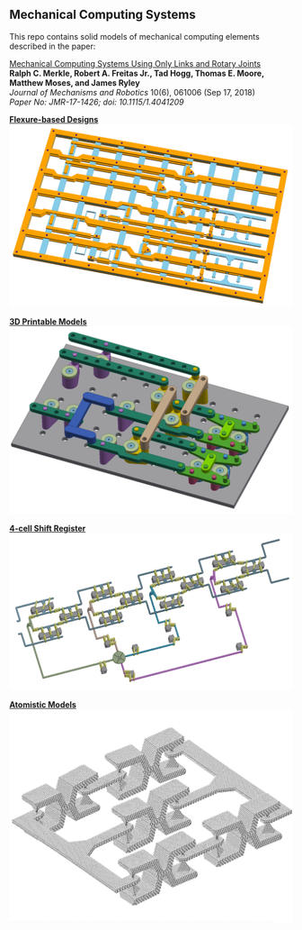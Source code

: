 ## Mechanical Computing Systems

This repo contains solid models of mechanical computing elements described in the paper:

[Mechanical Computing Systems Using Only Links and Rotary Joints](http://mechanismsrobotics.asmedigitalcollection.asme.org/article.aspx?articleid=2697887) <br>
**Ralph C. Merkle, Robert A. Freitas Jr., Tad Hogg, Thomas E. Moore, Matthew Moses, and James Ryley**<br>
*Journal of Mechanisms and Robotics* 10(6), 061006 (Sep 17, 2018) <br>
*Paper No: JMR-17-1426; doi: 10.1115/1.4041209* 


[**Flexure-based Designs**](/flexures)
![alt text](flexures/SB_flexure_All_Layers_Plus_Rivets.png)


[**3D Printable Models**](/CAD_models)
![alt text](CAD_models/link-logic-test-assembly.PNG)


[**4-cell Shift Register**](/shift_register)
![alt text](shift_register/4phase_4cell_shift_register.PNG)


[**Atomistic Models**](/atomistic_models)
![alt text](atomistic_models/atomistic_lock.jpg)
